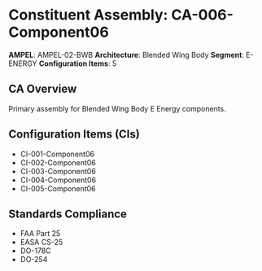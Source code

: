 # Constituent Assembly: CA-006-Component06

**AMPEL**: AMPEL-02-BWB
**Architecture**: Blended Wing Body
**Segment**: E-ENERGY
**Configuration Items**: 5

## CA Overview
Primary assembly for Blended Wing Body E Energy components.

## Configuration Items (CIs)
- CI-001-Component06
- CI-002-Component06
- CI-003-Component06
- CI-004-Component06
- CI-005-Component06

## Standards Compliance
- FAA Part 25
- EASA CS-25
- DO-178C
- DO-254
